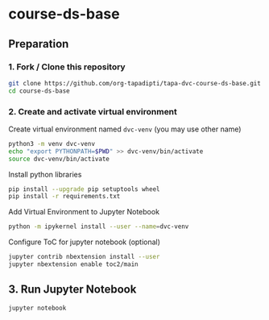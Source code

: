 # course-ds-base

## Preparation

### 1. Fork / Clone this repository

```bash
git clone https://github.com/org-tapadipti/tapa-dvc-course-ds-base.git
cd course-ds-base
```


### 2. Create and activate virtual environment

Create virtual environment named `dvc-venv` (you may use other name)
```bash
python3 -m venv dvc-venv
echo "export PYTHONPATH=$PWD" >> dvc-venv/bin/activate
source dvc-venv/bin/activate
```
Install python libraries

```bash
pip install --upgrade pip setuptools wheel
pip install -r requirements.txt
```

Add Virtual Environment to Jupyter Notebook

```bash
python -m ipykernel install --user --name=dvc-venv
``` 

Configure ToC for jupyter notebook (optional)

```bash
jupyter contrib nbextension install --user
jupyter nbextension enable toc2/main
```

## 3. Run Jupyter Notebook

```bash
jupyter notebook
```

